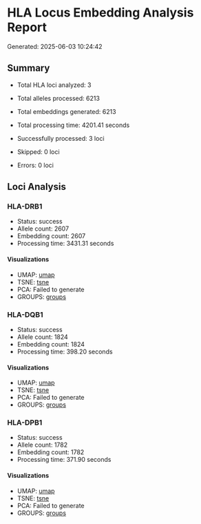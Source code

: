 # HLA Locus Embedding Analysis Report

Generated: 2025-06-03 10:24:42

## Summary

- Total HLA loci analyzed: 3
- Total alleles processed: 6213
- Total embeddings generated: 6213
- Total processing time: 4201.41 seconds

- Successfully processed: 3 loci
- Skipped: 0 loci
- Errors: 0 loci

## Loci Analysis

### HLA-DRB1

- Status: success
- Allele count: 2607
- Embedding count: 2607
- Processing time: 3431.31 seconds

#### Visualizations

- UMAP: [umap](plots/hla_DRB1_umap.png)
- TSNE: [tsne](plots/hla_DRB1_tsne.png)
- PCA: Failed to generate
- GROUPS: [groups](plots/hla_DRB1_groups.png)

### HLA-DQB1

- Status: success
- Allele count: 1824
- Embedding count: 1824
- Processing time: 398.20 seconds

#### Visualizations

- UMAP: [umap](plots/hla_DQB1_umap.png)
- TSNE: [tsne](plots/hla_DQB1_tsne.png)
- PCA: Failed to generate
- GROUPS: [groups](plots/hla_DQB1_groups.png)

### HLA-DPB1

- Status: success
- Allele count: 1782
- Embedding count: 1782
- Processing time: 371.90 seconds

#### Visualizations

- UMAP: [umap](plots/hla_DPB1_umap.png)
- TSNE: [tsne](plots/hla_DPB1_tsne.png)
- PCA: Failed to generate
- GROUPS: [groups](plots/hla_DPB1_groups.png)

